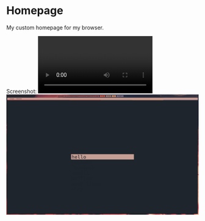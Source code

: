 # Homepage
My custom homepage for my browser.

Screenshot:
![Screenshot](startpage.webm)
![Screenshot](screenshot.png)

